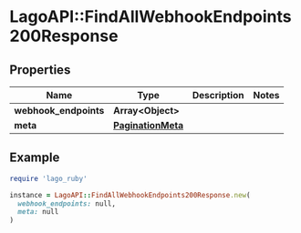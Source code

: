 # LagoAPI::FindAllWebhookEndpoints200Response

## Properties

| Name | Type | Description | Notes |
| ---- | ---- | ----------- | ----- |
| **webhook_endpoints** | **Array&lt;Object&gt;** |  |  |
| **meta** | [**PaginationMeta**](PaginationMeta.md) |  |  |

## Example

```ruby
require 'lago_ruby'

instance = LagoAPI::FindAllWebhookEndpoints200Response.new(
  webhook_endpoints: null,
  meta: null
)
```

